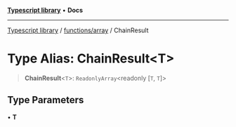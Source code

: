 [**Typescript library**](../../../index.md) • **Docs**

***

[Typescript library](../../../modules.md) / [functions/array](../index.md) / ChainResult

# Type Alias: ChainResult\<T\>

> **ChainResult**\<`T`\>: `ReadonlyArray`\<readonly [`T`, `T`]\>

## Type Parameters

• **T**
